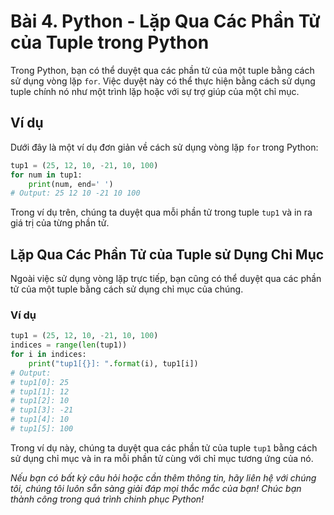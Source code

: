 # Bài 4. Python - Lặp Qua Các Phần Tử của Tuple trong Python

Trong Python, bạn có thể duyệt qua các phần tử của một tuple bằng cách sử dụng vòng lặp `for`. Việc duyệt này có thể thực hiện bằng cách sử dụng tuple chính nó như một trình lặp hoặc với sự trợ giúp của một chỉ mục.

## Ví dụ

Dưới đây là một ví dụ đơn giản về cách sử dụng vòng lặp `for` trong Python:

```python
tup1 = (25, 12, 10, -21, 10, 100)
for num in tup1:
    print(num, end=' ')
# Output: 25 12 10 -21 10 100
```

Trong ví dụ trên, chúng ta duyệt qua mỗi phần tử trong tuple `tup1` và in ra giá trị của từng phần tử.

## Lặp Qua Các Phần Tử của Tuple sử Dụng Chỉ Mục

Ngoài việc sử dụng vòng lặp trực tiếp, bạn cũng có thể duyệt qua các phần tử của một tuple bằng cách sử dụng chỉ mục của chúng.

### Ví dụ

```python
tup1 = (25, 12, 10, -21, 10, 100)
indices = range(len(tup1))
for i in indices:
    print("tup1[{}]: ".format(i), tup1[i])
# Output:
# tup1[0]: 25
# tup1[1]: 12
# tup1[2]: 10
# tup1[3]: -21
# tup1[4]: 10
# tup1[5]: 100
```

Trong ví dụ này, chúng ta duyệt qua các phần tử của tuple `tup1` bằng cách sử dụng chỉ mục và in ra mỗi phần tử cùng với chỉ mục tương ứng của nó.

*Nếu bạn có bất kỳ câu hỏi hoặc cần thêm thông tin, hãy liên hệ với chúng tôi, chúng tôi luôn sẵn sàng giải đáp mọi thắc mắc của bạn! Chúc bạn thành công trong quá trình chinh phục Python!*